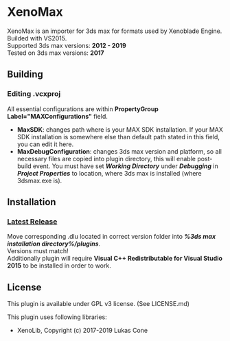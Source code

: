 # XenoMax
XenoMax is an importer for 3ds max for formats used by Xenoblade Engine.\
Builded with VS2015.\
Supported 3ds max versions: **2012 - 2019**\
Tested on 3ds max versions: **2017**

## Building
### Editing .vcxproj
All essential configurations are within **PropertyGroup Label="MAXConfigurations"** field.
- **MaxSDK**: changes path where is your MAX SDK installation.
If your MAX SDK installation is somewhere else than default path stated in this field, you can edit it here.
- **MaxDebugConfiguration**: changes 3ds max version and platform, so all necessary files are copied into plugin directory, this will enable post-build event. You must have set ***Working Directory*** under ***Debugging*** in ***Project Properties*** to location, where 3ds max is installed (where 3dsmax.exe is).

## Installation
### [Latest Release](https://github.com/PredatorCZ/XenoMax/releases/)
Move corresponding .dlu located in correct version folder into ***%3ds max installation directory%/plugins***. \
Versions must match!\
Additionally plugin will require **Visual C++ Redistributable for Visual Studio 2015** to be installed in order to work.

## License
This plugin is available under GPL v3 license. (See LICENSE.md)

This plugin uses following libraries:

* XenoLib, Copyright (c) 2017-2019 Lukas Cone
